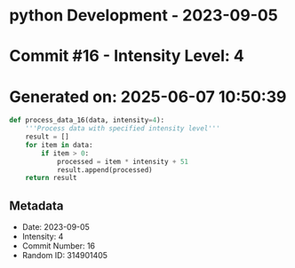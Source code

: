 ﻿# python Development - 2023-09-05
# Commit #16 - Intensity Level: 4
# Generated on: 2025-06-07 10:50:39
```python
def process_data_16(data, intensity=4):
    '''Process data with specified intensity level'''
    result = []
    for item in data:
        if item > 0:
            processed = item * intensity + 51
            result.append(processed)
    return result
```
## Metadata
- Date: 2023-09-05
- Intensity: 4
- Commit Number: 16
- Random ID: 314901405

